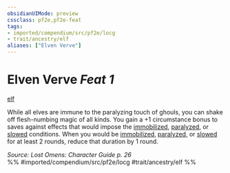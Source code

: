 ```yaml
---
obsidianUIMode: preview
cssclass: pf2e,pf2e-feat
tags:
- imported/compendium/src/pf2e/locg
- trait/ancestry/elf
aliases: ["Elven Verve"]
---
```

# Elven Verve  *Feat 1*  
[elf](elf.md)  


While all elves are immune to the paralyzing touch of ghouls, you can shake off flesh-numbing magic of all kinds. You gain a +1 circumstance bonus to saves against effects that would impose the [immobilized](conditions.md#Immobilized), [paralyzed](conditions.md#Paralyzed), or [slowed](conditions.md#Slowed) conditions. When you would be [immobilized](conditions.md#Immobilized), [paralyzed](conditions.md#Paralyzed), or [slowed](conditions.md#Slowed) for at least 2 rounds, reduce that duration by 1 round.

*Source: Lost Omens: Character Guide p. 26*  
%% #imported/compendium/src/pf2e/locg #trait/ancestry/elf %%